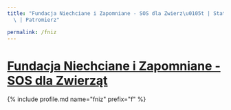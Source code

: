 ```yaml
---
title: "Fundacja Niechciane i Zapomniane - SOS dla Zwierz\u0105t | Statystyki patronite.pl\
  \ | Patromierz"

permalink: /fniz
---
```


# [Fundacja Niechciane i Zapomniane - SOS dla Zwierząt](https://patronite.pl/fniz)

{% include profile.md name="fniz" prefix="f" %}
